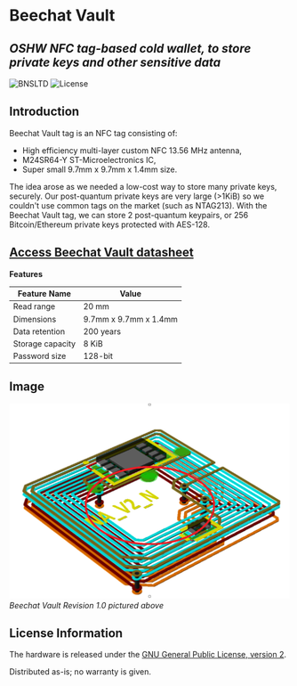 # Beechat Vault
## _OSHW NFC tag-based cold wallet, to store private keys and other sensitive data_

![BNSLTD](https://beechat.network/wp-content/uploads/2021/02/powered-by-1.png)
![License](https://img.shields.io/badge/License-GPLv2-blue)

## Introduction

Beechat Vault tag is an NFC tag consisting of:
* High efficiency multi-layer custom NFC 13.56 MHz antenna,
* M24SR64-Y ST-Microelectronics IC,
* Super small 9.7mm x 9.7mm x 1.4mm size.

The idea arose as we needed a low-cost way to store many private keys, securely. Our post-quantum private keys are very large (>1KiB) so we couldn't use common tags on the market (such as NTAG213). With the Beechat Vault tag, we can store 2 post-quantum keypairs, or 256 Bitcoin/Ethereum private keys protected with AES-128.


[Access Beechat Vault datasheet]()
-------------------

__Features__ 

Feature Name | Value |
| ------ | ------ | 
|Read range | 20 mm | test | 
|Dimensions | 9.7mm x 9.7mm x 1.4mm | 
|Data retention | 200 years | 
|Storage capacity | 8 KiB | 
|Password size | 128-bit | 



Image
-------------------
![image](https://raw.githubusercontent.com/BeechatNetworkSystemsLtd/BeechatVault/main/vault-render.png)
_Beechat Vault Revision 1.0 pictured above_

License Information
-------------------

The hardware is released under the [GNU General Public License, version 2](https://www.gnu.org/licenses/old-licenses/gpl-2.0.en.html).

Distributed as-is; no warranty is given.

